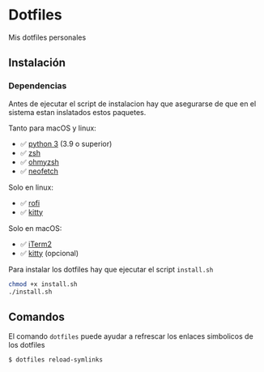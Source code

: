 # Dotfiles

Mis dotfiles personales

## Instalación

### Dependencias

Antes de ejecutar el script de instalacion hay que asegurarse de que en el sistema estan inslatados estos paquetes.

Tanto para macOS y linux:
* ✅ [python 3](https://www.python.org/downloads) (3.9 o superior)
* ✅ [zsh](https://github.com/ohmyzsh/ohmyzsh/wiki/Installing-ZSH)
* ✅ [ohmyzsh](https://github.com/ohmyzsh/ohmyzsh/wiki)
* ✅ [neofetch](https://github.com/dylanaraps/neofetch)

Solo en linux:
* ✅ [rofi](https://github.com/davatorium/rofi)
* ✅ [kitty](https://github.com/kovidgoyal/kitty)

Solo en macOS:
* ✅ [iTerm2](https://iterm2.com/downloads.html)
* ✅ [kitty](https://github.com/kovidgoyal/kitty) (opcional)

Para instalar los dotfiles hay que ejecutar el script ``install.sh``
```sh
chmod +x install.sh
./install.sh
```

## Comandos

El comando ```dotfiles``` puede ayudar a refrescar los enlaces simbolicos de los dotfiles

```sh
$ dotfiles reload-symlinks
```